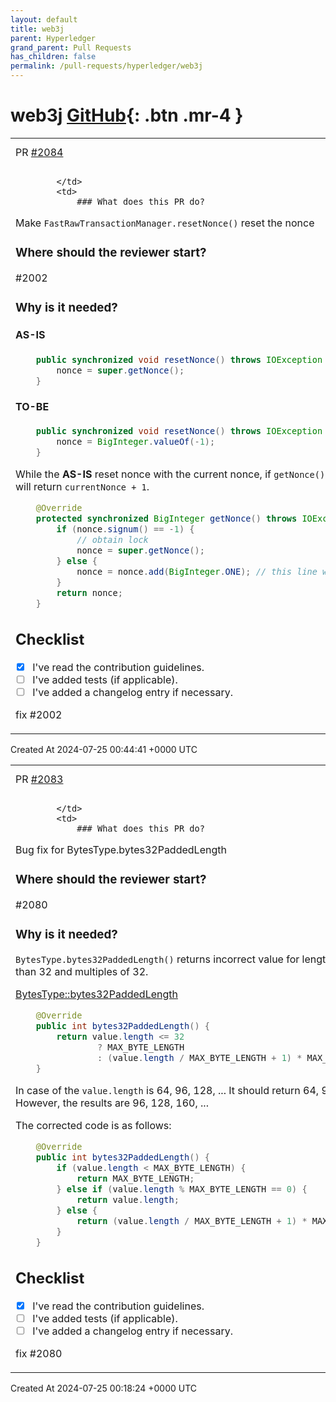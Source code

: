 ```yaml
---
layout: default
title: web3j
parent: Hyperledger
grand_parent: Pull Requests
has_children: false
permalink: /pull-requests/hyperledger/web3j
---
```


# web3j <span class="fs-3 right-align">[GitHub](https://github.com/hyperledger/web3j){: .btn .mr-4 }</span>


<div>
    <table>
        <tr>
            <td>
                PR <a href="https://github.com/hyperledger/web3j/pull/2084" class=".btn">#2084</a>
            </td>
            <td>
                <b>
                    Bug fix for FastRawTransactionManager.resetNonce
                </b>
            </td>
        </tr>
        <tr>
            <td>
                
            </td>
            <td>
                ### What does this PR do?
Make `FastRawTransactionManager.resetNonce()` reset the nonce

### Where should the reviewer start?
#2002

### Why is it needed?
#### AS-IS
```java
    public synchronized void resetNonce() throws IOException {
        nonce = super.getNonce();
    }
```
#### TO-BE
```java
    public synchronized void resetNonce() throws IOException {
        nonce = BigInteger.valueOf(-1);
    }
```

While the **AS-IS** reset nonce with the current nonce, if `getNonce()` is called, it will return `currentNonce + 1`.

```java
    @Override
    protected synchronized BigInteger getNonce() throws IOException {
        if (nonce.signum() == -1) {
            // obtain lock
            nonce = super.getNonce();
        } else {
            nonce = nonce.add(BigInteger.ONE); // this line will be called
        }
        return nonce;
    }
```

## Checklist

- [x] I've read the contribution guidelines.
- [ ] I've added tests (if applicable).
- [ ] I've added a changelog entry if necessary.

fix #2002
            </td>
        </tr>
    </table>
    <div class="right-align">
        Created At 2024-07-25 00:44:41 +0000 UTC
    </div>
</div>

<div>
    <table>
        <tr>
            <td>
                PR <a href="https://github.com/hyperledger/web3j/pull/2083" class=".btn">#2083</a>
            </td>
            <td>
                <b>
                    Bug fix for BytesType.bytes32PaddedLength
                </b>
            </td>
        </tr>
        <tr>
            <td>
                
            </td>
            <td>
                ### What does this PR do?
Bug fix for BytesType.bytes32PaddedLength

### Where should the reviewer start?
#2080 

### Why is it needed?
`BytesType.bytes32PaddedLength()` returns incorrect value for lengths greater than 32 and multiples of 32.

[BytesType::bytes32PaddedLength‎](https://github.com/hyperledger/web3j/blob/main/abi/src/main/java/org/web3j/abi/datatypes/BytesType.java#L29)
```java
    @Override
    public int bytes32PaddedLength() {
        return value.length <= 32
                ? MAX_BYTE_LENGTH
                : (value.length / MAX_BYTE_LENGTH + 1) * MAX_BYTE_LENGTH;
    }
```
In case of the `value.length` is 64, 96, 128, ...
It should return 64, 96, 128, ...
However, the results are 96, 128, 160, ...

The corrected code is as follows:
```java
    @Override
    public int bytes32PaddedLength() {
        if (value.length < MAX_BYTE_LENGTH) {
            return MAX_BYTE_LENGTH;
        } else if (value.length % MAX_BYTE_LENGTH == 0) {
            return value.length;
        } else {
            return (value.length / MAX_BYTE_LENGTH + 1) * MAX_BYTE_LENGTH;
        }
    }
```

## Checklist

- [x] I've read the contribution guidelines.
- [ ] I've added tests (if applicable).
- [ ] I've added a changelog entry if necessary.

fix #2080 
            </td>
        </tr>
    </table>
    <div class="right-align">
        Created At 2024-07-25 00:18:24 +0000 UTC
    </div>
</div>

